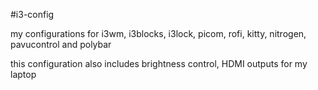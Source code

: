 #i3-config


my configurations for i3wm, i3blocks, i3lock,  picom, rofi, kitty, nitrogen, pavucontrol and polybar


this configuration also includes brightness control, HDMI outputs for my laptop
